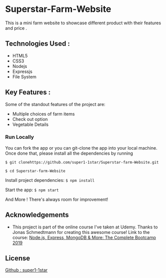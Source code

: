 # Superstar-Farm-Website
This is a mini farm website to showcase different product with their features and price .

## Technologies Used :

* HTML5
* CSS3
* Nodejs
* Expressjs
* File System


## Key Features :
Some of the standout features of the project are:
* Multiple choices of farm items
* Check out option
* Vegetable Details



### Run Locally
You can fork the app or you can git-clone the app into your local machine. Once done that, please install all the dependencies by running

`$ git clonehttps://github.com/super1-1star/Superstar-farm-Website.git`

`$ cd Superstar-farm-Website`

Install project dependencies:
`$ npm install`

Start the app:
`$ npm start`


And More ! There's always room for improvement!

## Acknowledgements

* This project is part of the online course I've taken at Udemy. Thanks to Jonas Schmedtmann for creating this awesome course! Link to the course: [Node.js, Express, MongoDB & More: The Complete Bootcamp 2019](https://www.udemy.com/course/nodejs-express-mongodb-bootcamp/)



## License

[Github : super1-1star](https://github.com/super1-1star)
